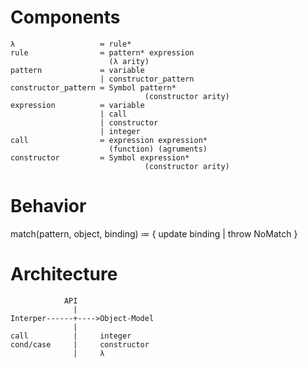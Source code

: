 Components
==========

    λ                   ≔ rule*
    rule                ≔ pattern* expression 
                          (λ arity)
	pattern             ≔ variable
	                    | constructor_pattern
	constructor_pattern ≔ Symbol pattern*
	                              (constructor arity) 
	expression          ≔ variable
	                    | call
	                    | constructor
	                    | integer
	call                ≔ expression expression*
	                      (function) (agruments)
	constructor         ≔ Symbol expression*
	                              (constructor arity)

Behavior
========

match(pattern, object, binding) ≔ { update binding | throw NoMatch }




Architecture
============

                API
                  |
    Interper------+---->Object-Model
                  |
    call          |     integer
    cond/case     |     constructor
                  |     λ
